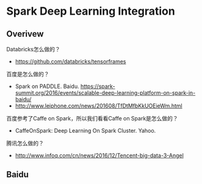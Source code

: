 # Spark Deep Learning Integration

## Overivew

Databricks怎么做的？

* https://github.com/databricks/tensorframes

百度是怎么做的？

* Spark on PADDLE. Baidu. https://spark-summit.org/2016/events/scalable-deep-learning-platform-on-spark-in-baidu/
* http://www.leiphone.com/news/201608/TfDtMfbKkUOEieWm.html

百度参考了Caffe on Spark，所以我们看看Caffe on Spark是怎么做的？

* CaffeOnSpark: Deep Learning On Spark Cluster. Yahoo. 

腾讯怎么做的？

* http://www.infoq.com/cn/news/2016/12/Tencent-big-data-3-Angel


## Baidu



